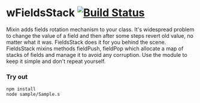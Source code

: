 
# wFieldsStack [![Build Status](https://travis-ci.org/Wandalen/wFieldsStack.svg?branch=master)](https://travis-ci.org/Wandalen/wFieldsStack)

Mixin adds fields rotation mechanism to your class. It's widespread problem to change the value of a field and then after some steps revert old value, no matter what it was. FieldsStack does it for you behind the scene. FieldsStack mixins methods fieldPush, fieldPop which allocate a map of stacks of fields and manage it to avoid any corruption. Use the module to keep it simple and don't repeat yourself.

### Try out
```
npm install
node sample/Sample.s
```






